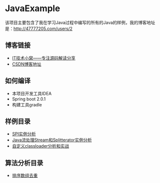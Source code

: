 # JavaExample
该项目主要包含了我在学习Java过程中编写的所有的Java的样例，我的博客地址是：http://47777205.com/users/2

## 博客链接
* [IT技术小窝——专注源码解读分享](http://47777205.com)
* [CSDN博客地址](https://blog.csdn.net/m47838704/)

## 如何编译
* 本项目开发工具IDEA
* Spring boot 2.0.1
* 构建工具gradle

## 样例目录
* [SPI实例分析](http://47777205.com/view/19)
* [Java流处理Stream和Splitterator实例分析](http://47777205.com/view/7)
* [自定义classloader分析和实战](http://47777205.com/view/21)

## 算法分析目录
* [排序数组去重](https://github.com/mh47838704/JavaExample/blob/master/src/test/java/leetcode/array/TestDuplicat.java)



